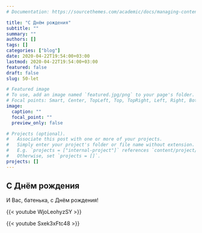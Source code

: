 ```yaml
---
# Documentation: https://sourcethemes.com/academic/docs/managing-content/

title: "С Днём рождения"
subtitle: ""
summary: ""
authors: []
tags: []
categories: ["blog"]
date: 2020-04-22T19:54:00+03:00
lastmod: 2020-04-22T19:54:00+03:00
featured: false
draft: false
slug: 50-let

# Featured image
# To use, add an image named `featured.jpg/png` to your page's folder.
# Focal points: Smart, Center, TopLeft, Top, TopRight, Left, Right, BottomLeft, Bottom, BottomRight.
image:
  caption: ""
  focal_point: ""
  preview_only: false

# Projects (optional).
#   Associate this post with one or more of your projects.
#   Simply enter your project's folder or file name without extension.
#   E.g. `projects = ["internal-project"]` references `content/project/deep-learning/index.md`.
#   Otherwise, set `projects = []`.
projects: []
---
```


## С Днём рождения

И Вас, батенька, с Днём рождения!

<!--more-->

{{< youtube WjoLeohyzSY >}}


{{< youtube Sxek3xFtc48 >}}
